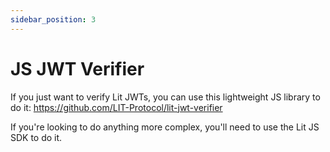 ```yaml
---
sidebar_position: 3
---
```


# JS JWT Verifier

If you just want to verify Lit JWTs, you can use this lightweight JS library to do it: https://github.com/LIT-Protocol/lit-jwt-verifier

If you're looking to do anything more complex, you'll need to use the Lit JS SDK to do it.
